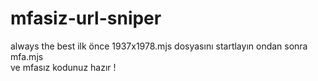 # mfasiz-url-sniper
always the best
ilk önce 1937x1978.mjs dosyasını startlayın ondan sonra mfa.mjs  
ve mfasız kodunuz hazır !
